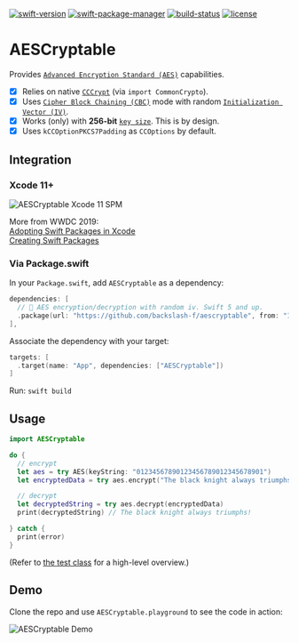 [![swift-version](https://img.shields.io/badge/swift-5.0-brightgreen.svg)](https://github.com/apple/swift)
[![swift-package-manager](https://img.shields.io/badge/package%20manager-compatible-brightgreen.svg)](https://github.com/apple/swift-package-manager)
[![build-status](https://travis-ci.com/backslash-f/aescryptable.svg?branch=master)](https://travis-ci.com/backslash-f/aescryptable)
[![license](https://img.shields.io/badge/license-mit-brightgreen.svg)](https://en.wikipedia.org/wiki/MIT_License)

# AESCryptable
Provides [`Advanced Encryption Standard (AES)`](https://en.wikipedia.org/wiki/Advanced_Encryption_Standard) capabilities.

- [x] Relies on native [`CCCrypt`](http://bit.ly/cccryptManPages) (via `import CommonCrypto`).
- [x] Uses [`Cipher Block Chaining (CBC)`](https://en.wikipedia.org/wiki/Block_cipher_mode_of_operation#Cipher_Block_Chaining_(CBC)) mode with random [`Initialization Vector (IV)`](https://en.wikipedia.org/wiki/Block_cipher_mode_of_operation#Initialization_vector_(IV)).
- [x] Works (only) with **256-bit** [`key size`](https://en.wikipedia.org/wiki/Key_size). This is by design.
- [x] Uses `kCCOptionPKCS7Padding` as `CCOptions` by default.

## Integration
### Xcode 11+
![AESCryptable Xcode 11 SPM](https://i.imgur.com/JKciz5T.gif)

More from WWDC 2019:  
[Adopting Swift Packages in Xcode](https://developer.apple.com/videos/play/wwdc2019/408/)  
[Creating Swift Packages](https://developer.apple.com/videos/play/wwdc2019/410/)

### Via Package.swift
In your `Package.swift`, add `AESCryptable` as a dependency:
```swift
dependencies: [
  // 🔐 AES encryption/decryption with random iv. Swift 5 and up.
  .package(url: "https://github.com/backslash-f/aescryptable", from: "1.0.0")
],
```

Associate the dependency with your target:
```swift
targets: [
  .target(name: "App", dependencies: ["AESCryptable"])
]
```
Run: `swift build`

## Usage
```swift
import AESCryptable

do {
  // encrypt
  let aes = try AES(keyString: "01234567890123456789012345678901")
  let encryptedData = try aes.encrypt("The black knight always triumphs!")

  // decrypt
  let decryptedString = try aes.decrypt(encryptedData)
  print(decryptedString) // The black knight always triumphs!

} catch {
  print(error)
}
```

(Refer to [the test class](https://github.com/backslash-f/aescryptable/blob/master/Tests/AESCryptableTests/AESCryptableTests.swift) for a high-level overview.)

## Demo
Clone the repo and use `AESCryptable.playground` to see the code in action:

![AESCryptable Demo](https://i.imgur.com/6cI5Knu.gif)
